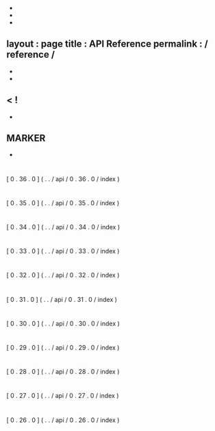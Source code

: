 -
-
-
layout
:
page
title
:
API
Reference
permalink
:
/
reference
/
-
-
-
<
!
-
-
MARKER
-
-
>
#
#
[
0
.
36
.
0
]
(
.
.
/
api
/
0
.
36
.
0
/
index
)
#
#
[
0
.
35
.
0
]
(
.
.
/
api
/
0
.
35
.
0
/
index
)
#
#
[
0
.
34
.
0
]
(
.
.
/
api
/
0
.
34
.
0
/
index
)
#
#
[
0
.
33
.
0
]
(
.
.
/
api
/
0
.
33
.
0
/
index
)
#
#
[
0
.
32
.
0
]
(
.
.
/
api
/
0
.
32
.
0
/
index
)
#
#
[
0
.
31
.
0
]
(
.
.
/
api
/
0
.
31
.
0
/
index
)
#
#
[
0
.
30
.
0
]
(
.
.
/
api
/
0
.
30
.
0
/
index
)
#
#
[
0
.
29
.
0
]
(
.
.
/
api
/
0
.
29
.
0
/
index
)
#
#
[
0
.
28
.
0
]
(
.
.
/
api
/
0
.
28
.
0
/
index
)
#
#
[
0
.
27
.
0
]
(
.
.
/
api
/
0
.
27
.
0
/
index
)
#
#
[
0
.
26
.
0
]
(
.
.
/
api
/
0
.
26
.
0
/
index
)
